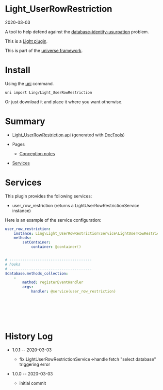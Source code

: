 Light_UserRowRestriction
===========
2020-03-03



A tool to help defend against the [database-identity-usurpation](https://github.com/lingtalfi/TheBar/blob/master/discussions/database-identity-usurpation.md) problem.

This is a [Light plugin](https://github.com/lingtalfi/Light/blob/master/doc/pages/plugin.md).

This is part of the [universe framework](https://github.com/karayabin/universe-snapshot).


Install
==========
Using the [uni](https://github.com/lingtalfi/universe-naive-importer) command.
```bash
uni import Ling/Light_UserRowRestriction
```

Or just download it and place it where you want otherwise.






Summary
===========
- [Light_UserRowRestriction api](https://github.com/lingtalfi/Light_UserRowRestriction/blob/master/doc/api/Ling/Light_UserRowRestriction.md) (generated with [DocTools](https://github.com/lingtalfi/DocTools))
- Pages
    - [Conception notes](https://github.com/lingtalfi/Light_UserRowRestriction/blob/master/doc/pages/conception-notes.md)


- [Services](#services)



Services
=========


This plugin provides the following services:

- user_row_restriction (returns a LightUserRowRestrictionService instance)




Here is an example of the service configuration:

```yaml
user_row_restriction:
    instance: Ling\Light_UserRowRestriction\Service\LightUserRowRestrictionService
    methods:
        setContainer:
            container: @container()


# --------------------------------------
# hooks
# --------------------------------------
$database.methods_collection:
    -
        method: registerEventHandler
        args:
            handler: @service(user_row_restriction)








```




History Log
=============

- 1.0.1 -- 2020-03-03

    - fix LightUserRowRestrictionService->handle fetch "select database" triggering error
    
- 1.0.0 -- 2020-03-03

    - initial commit